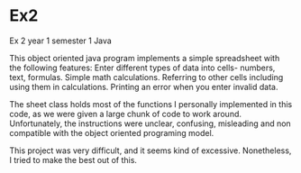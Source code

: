 # Ex2
Ex 2 year 1 semester 1 Java

This object oriented java program implements a simple spreadsheet with the following features:
Enter different types of data into cells- numbers, text, formulas.
Simple math calculations.
Referring to other cells including using them in calculations.
Printing an error when you enter invalid data.

The sheet class holds most of the functions I personally implemented in this code, as we were given a large chunk of code to work around. Unfortunately, the instructions were unclear, confusing, misleading and non compatible with the object oriented programing model.

This project was very difficult, and it seems kind of excessive.
Nonetheless, I tried to make the best out of this.
